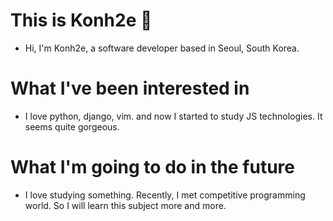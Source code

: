 # This is Konh2e 🚀
* Hi, I'm Konh2e, a software developer based in Seoul, South Korea.

# What I've been interested in 
* I love python, django, vim. and now I started to study JS technologies. It seems quite gorgeous.

# What I'm going to do in the future
* I love studying something. Recently, I met competitive programming world. So I will  learn this subject more and more.

